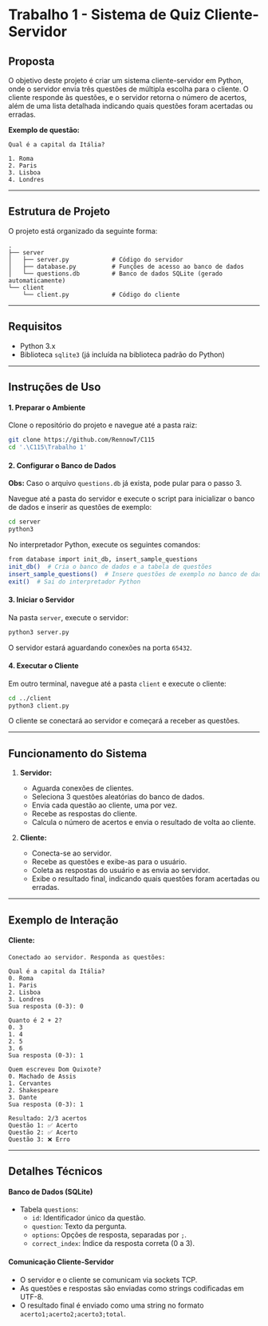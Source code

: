 # Trabalho 1 - Sistema de Quiz Cliente-Servidor

## Proposta

O objetivo deste projeto é criar um sistema cliente-servidor em Python, onde o servidor envia três questões de múltipla escolha para o cliente. O cliente responde às questões, e o servidor retorna o número de acertos, além de uma lista detalhada indicando quais questões foram acertadas ou erradas.

**Exemplo de questão:**

```
Qual é a capital da Itália?

1. Roma
2. Paris
3. Lisboa
4. Londres
```

---

## Estrutura de Projeto

O projeto está organizado da seguinte forma:

```
.
├── server
│   ├── server.py            # Código do servidor
│   ├── database.py          # Funções de acesso ao banco de dados
│   └── questions.db         # Banco de dados SQLite (gerado automaticamente)
└── client
    └── client.py            # Código do cliente
```

---

## Requisitos

- Python 3.x
- Biblioteca `sqlite3` (já incluída na biblioteca padrão do Python)

---

## Instruções de Uso

#### 1. Preparar o Ambiente

Clone o repositório do projeto e navegue até a pasta raiz:

```bash
git clone https://github.com/RennowT/C115
cd '.\C115\Trabalho 1'
```

#### 2. Configurar o Banco de Dados

**Obs:** Caso o arquivo `questions.db` já exista, pode pular para o passo 3.

Navegue até a pasta do servidor e execute o script para inicializar o banco de dados e inserir as questões de exemplo:

```bash
cd server
python3
```

No interpretador Python, execute os seguintes comandos:

```bash
from database import init_db, insert_sample_questions
init_db()  # Cria o banco de dados e a tabela de questões
insert_sample_questions()  # Insere questões de exemplo no banco de dados
exit()  # Sai do interpretador Python
```

#### 3. Iniciar o Servidor

Na pasta `server`, execute o servidor:

```bash
python3 server.py
```

O servidor estará aguardando conexões na porta `65432`.

#### 4. Executar o Cliente

Em outro terminal, navegue até a pasta `client` e execute o cliente:

```bash
cd ../client
python3 client.py
```

O cliente se conectará ao servidor e começará a receber as questões.

---

## Funcionamento do Sistema

1. **Servidor:**
    - Aguarda conexões de clientes.
    - Seleciona 3 questões aleatórias do banco de dados.
    - Envia cada questão ao cliente, uma por vez.
    - Recebe as respostas do cliente.
    - Calcula o número de acertos e envia o resultado de volta ao cliente.

2. **Cliente:**
    - Conecta-se ao servidor.
    - Recebe as questões e exibe-as para o usuário.
    - Coleta as respostas do usuário e as envia ao servidor.
    - Exibe o resultado final, indicando quais questões foram acertadas ou erradas.

---

## Exemplo de Interação

#### Cliente:

```
Conectado ao servidor. Responda as questões:

Qual é a capital da Itália?
0. Roma
1. Paris
2. Lisboa
3. Londres
Sua resposta (0-3): 0

Quanto é 2 + 2?
0. 3
1. 4
2. 5
3. 6
Sua resposta (0-3): 1

Quem escreveu Dom Quixote?
0. Machado de Assis
1. Cervantes
2. Shakespeare
3. Dante
Sua resposta (0-3): 1

Resultado: 2/3 acertos
Questão 1: ✅ Acerto
Questão 2: ✅ Acerto
Questão 3: ❌ Erro
```

---

## Detalhes Técnicos

#### Banco de Dados (SQLite)

- Tabela `questions`:
    - `id`: Identificador único da questão.
    - `question`: Texto da pergunta.
    - `options`: Opções de resposta, separadas por `;`.
    - `correct_index`: Índice da resposta correta (0 a 3).

#### Comunicação Cliente-Servidor

- O servidor e o cliente se comunicam via sockets TCP.
- As questões e respostas são enviadas como strings codificadas em UTF-8.
- O resultado final é enviado como uma string no formato `acerto1;acerto2;acerto3;total`.